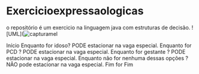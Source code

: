 # Exercicioexpressaologicas
o repositório é um exercicio na linguagem java com estruturas de decisão.
![UML](![capturamel](https://user-images.githubusercontent.com/99374140/165201739-701b04dd-7f10-4e5b-aa4f-ff553f353431.png)

Início
Enquanto for idoso? PODE  estacionar na vaga especial.
Enquanto for PCD ? PODE  estacionar na vaga especial.
Enquanto for gestante ? PODE  estacionar na vaga especial.
Enquanto não for nenhuma dessas opções ? NÃO pode estacionar na vaga especial.
Fim for
Fim

